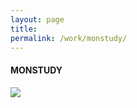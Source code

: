```yaml
---
layout: page
title:
permalink: /work/monstudy/
---
```



#### MONSTUDY

<img src ="../images/mon1.png height=400 ">

